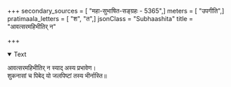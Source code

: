 +++
secondary_sources = [ "महा-सुभाषित-सङ्ग्रहः - 5365",]
meters = [ "उपगीति",]
pratimaala_letters = [ "श", "त",]
jsonClass = "Subhaashita"
title = "आवत्सरमहिभीतिर् न"

+++

<details open><summary>Text</summary>

आवत्सरमहिभीतिर् न स्याद् अस्य प्रभावेण।  
शुकनासां च पिबेद् यो जलपिष्टां तस्य भीर्नास्ति॥
</details>
